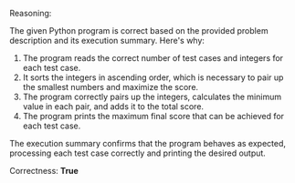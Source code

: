 Reasoning:

The given Python program is correct based on the provided problem description and its execution summary. Here's why:

1. The program reads the correct number of test cases and integers for each test case.
2. It sorts the integers in ascending order, which is necessary to pair up the smallest numbers and maximize the score.
3. The program correctly pairs up the integers, calculates the minimum value in each pair, and adds it to the total score.
4. The program prints the maximum final score that can be achieved for each test case.

The execution summary confirms that the program behaves as expected, processing each test case correctly and printing the desired output.

Correctness: **True**